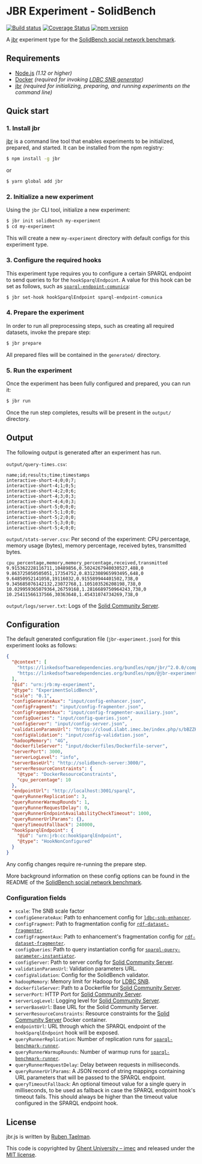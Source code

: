 # JBR Experiment - SolidBench

[![Build status](https://github.com/rubensworks/jbr.js/workflows/CI/badge.svg)](https://github.com/rubensworks/jbr.js/actions?query=workflow%3ACI)
[![Coverage Status](https://coveralls.io/repos/github/rubensworks/jbr.js/badge.svg?branch=master)](https://coveralls.io/github/rubensworks/jbr.js?branch=master)
[![npm version](https://badge.fury.io/js/%40jbr-experiment%2Fsolidbench.svg)](https://www.npmjs.com/package/@jbr-experiment/solidbench)

A [jbr](https://github.com/rubensworks/jbr.js/tree/master/packages/jbr) experiment type for the [SolidBench social network benchmark](https://github.com/SolidBench/SolidBench.js).

## Requirements

* [Node.js](https://nodejs.org/en/) _(1.12 or higher)_
* [Docker](https://www.docker.com/) _(required for invoking [LDBC SNB generator](https://github.com/ldbc/ldbc_snb_datagen_hadoop))_
* [jbr](https://github.com/rubensworks/jbr.js/tree/master/packages/jbr) _(required for initializing, preparing, and running experiments on the command line)_

## Quick start

### 1. Install jbr

[jbr](https://github.com/rubensworks/jbr.js/tree/master/packages/jbr) is a command line tool that enables experiments to be initialized, prepared, and started.
It can be installed from the npm registry:

```bash
$ npm install -g jbr
```
or
```bash
$ yarn global add jbr
```

### 2. Initialize a new experiment

Using the `jbr` CLI tool, initialize a new experiment:

```bash
$ jbr init solidbench my-experiment
$ cd my-experiment
```

This will create a new `my-experiment` directory with default configs for this experiment type.

### 3. Configure the required hooks

This experiment type requires you to configure a certain SPARQL endpoint to send queries to for the `hookSparqlEndpoint`.
A value for this hook can be set as follows, such as [`sparql-endpoint-comunica`](https://github.com/rubensworks/jbr.js/tree/master/packages/hook-sparql-endpoint-comunica):

```bash
$ jbr set-hook hookSparqlEndpoint sparql-endpoint-comunica
```

### 4. Prepare the experiment

In order to run all preprocessing steps, such as creating all required datasets, invoke the prepare step:

```bash
$ jbr prepare
```

All prepared files will be contained in the `generated/` directory.

### 5. Run the experiment

Once the experiment has been fully configured and prepared, you can run it:

```bash
$ jbr run
```

Once the run step completes, results will be present in the `output/` directory.

## Output

The following output is generated after an experiment has run.

`output/query-times.csv`:
```csv
name;id;results;time;timestamps
interactive-short-4;0;0;7;
interactive-short-4;1;0;5;
interactive-short-4;2;0;6;
interactive-short-4;3;0;3;
interactive-short-4;4;0;3;
interactive-short-5;0;0;0;
interactive-short-5;1;0;0;
interactive-short-5;2;0;0;
interactive-short-5;3;0;0;
interactive-short-5;4;0;0;
```

`output/stats-server.csv`: Per second of the experiment: CPU percentage, memory usage (bytes), memory percentage, received bytes, transmitted bytes.
```csv
cpu_percentage,memory,memory_percentage,received,transmitted
9.915362228116711,10489856,0.5024267940030527,488,0
9.863725050505051,17354752,0.8312308965993495,648,0
9.64850952141058,19116032,0.915589944401502,738,0
9.345685076142132,23072768,1.105103526208198,738,0
10.029959365079364,26759168,1.2816689750964243,738,0
10.25411566137566,30363648,1.45431074734269,738,0
```

`output/logs/server.txt`: Logs of the [Solid Community Server](https://github.com/solid/community-server/).

## Configuration

The default generated configuration file (`jbr-experiment.json`) for this experiment looks as follows:

```json
{
  "@context": [
    "https://linkedsoftwaredependencies.org/bundles/npm/jbr/^2.0.0/components/context.jsonld",
    "https://linkedsoftwaredependencies.org/bundles/npm/@jbr-experiment/solidbench/^1.0.0/components/context.jsonld"
  ],
  "@id": "urn:jrb:my-experiment",
  "@type": "ExperimentSolidBench",
  "scale": "0.1",
  "configGenerateAux": "input/config-enhancer.json",
  "configFragment": "input/config-fragmenter.json",
  "configFragmentAux": "input/config-fragmenter-auxiliary.json",
  "configQueries": "input/config-queries.json",
  "configServer": "input/config-server.json",
  "validationParamsUrl": "https://cloud.ilabt.imec.be/index.php/s/bBZZKb7cP95WgcD/download/validation_params.zip",
  "configValidation": "input/config-validation.json",
  "hadoopMemory": "4G",
  "dockerfileServer": "input/dockerfiles/Dockerfile-server",
  "serverPort": 3000,
  "serverLogLevel": "info",
  "serverBaseUrl": "http://solidbench-server:3000/",
  "serverResourceConstraints": {
    "@type": "DockerResourceConstraints",
    "cpu_percentage": 10
  },
  "endpointUrl": "http://localhost:3001/sparql",
  "queryRunnerReplication": 3,
  "queryRunnerWarmupRounds": 1,
  "queryRunnerRequestDelay": 0,
  "queryRunnerEndpointAvailabilityCheckTimeout": 1000,
  "queryRunnerUrlParams": {},
  "queryTimeoutFallback": 240000,
  "hookSparqlEndpoint": {
    "@id": "urn:jrb:cc:hookSparqlEndpoint",
    "@type": "HookNonConfigured"
  }
}
```

Any config changes require re-running the prepare step.

More background information on these config options can be found in the README of the [SolidBench social network benchmark](https://github.com/SolidBench/SolidBench.js).

### Configuration fields

* `scale`: The SNB scale factor
* `configGenerateAux`: Path to enhancement config for [`ldbc-snb-enhancer`](https://github.com/SolidBench/ldbc-snb-enhancer.js/).
* `configFragment`: Path to fragmentation config for [`rdf-dataset-fragmenter`](https://github.com/SolidBench/rdf-dataset-fragmenter.js).
* `configFragmentAux`: Path to enhancement's fragmentation config for [`rdf-dataset-fragmenter`](https://github.com/SolidBench/rdf-dataset-fragmenter.js).
* `configQueries`: Path to query instantiation config for [`sparql-query-parameter-instantiator`](https://github.com/SolidBench/sparql-query-parameter-instantiator.js).
* `configServer`: Path to server config for [Solid Community Server](https://github.com/solid/community-server/).
* `validationParamsUrl`: Validation parameters URL.
* `configValidation`: Config for the SolidBench validator.
* `hadoopMemory`: Memory limit for Hadoop for [LDBC SNB](https://github.com/ldbc/ldbc_snb_datagen_hadoop).
* `dockerfileServer`: Path to a Dockerfile for [Solid Community Server](https://github.com/CommunitySolidServer/CommunitySolidServer).
* `serverPort`: HTTP Port for [Solid Community Server](https://github.com/CommunitySolidServer/CommunitySolidServer).
* `serverLogLevel`: Logging level for [Solid Community Server](https://github.com/CommunitySolidServer/CommunitySolidServer).
* `serverBaseUrl`: Base URL for the Solid Community Server.
* `serverResourceConstraints`: Resource constraints for the [Solid Community Server](https://github.com/CommunitySolidServer/CommunitySolidServer) Docker container.
* `endpointUrl`: URL through which the SPARQL endpoint of the `hookSparqlEndpoint` hook will be exposed.
* `queryRunnerReplication`: Number of replication runs for [`sparql-benchmark-runner`](https://github.com/comunica/sparql-benchmark-runner.js).
* `queryRunnerWarmupRounds`: Number of warmup runs for [`sparql-benchmark-runner`](https://github.com/comunica/sparql-benchmark-runner.js).
* `queryRunnerRequestDelay`: Delay between requests in milliseconds.
* `queryRunnerUrlParams`: A JSON record of string mappings containing URL parameters that will be passed to the SPARQL endpoint.
* `queryTimeoutFallback`: An optional timeout value for a single query in milliseconds, to be used as fallback in case the SPARQL endpoint hook's timeout fails. This should always be higher than the timeout value configured in the SPARQL endpoint hook.

## License

jbr.js is written by [Ruben Taelman](http://www.rubensworks.net/).

This code is copyrighted by [Ghent University – imec](http://idlab.ugent.be/)
and released under the [MIT license](http://opensource.org/licenses/MIT).
